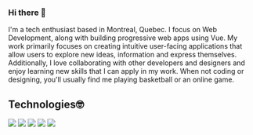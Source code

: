 ### Hi there 👋
I'm a tech enthusiast based in Montreal, Quebec. I focus on Web Development, along with building progressive web apps using Vue. My work primarily focuses on creating intuitive user-facing applications that allow users to explore new ideas, information and express themselves. Additionally, I love collaborating with other developers and designers and enjoy learning new skills that I can apply in my work. When not coding or designing, you'll usually find me playing basketball or an online game.

## Technologies🤓
![](https://img.shields.io/badge/Editor-VSCode-informational?style=flat&logo=vscode&logoColor=white&color=3786ed)
![](https://img.shields.io/badge/Code-Python-informational?style=flat&logo=python&logoColor=white&color=425df5)
![](https://img.shields.io/badge/Code-Javascript-informational?style=flat&logo=javascript&logoColor=white&color=f5e042)
![](https://img.shields.io/badge/Code-VueJs-informational?style=flat&logo=vue&logoColor=white&color=2bbc8a)
![](https://img.shields.io/badge/Code-AWS-informational?style=flat&logo=aws&logoColor=white&color=f59842)

<!--
**itsminani/itsminani** is a ✨ _special_ ✨ repository because its `README.md` (this file) appears on your GitHub profile.

Here are some ideas to get you started:

- 🔭 I’m currently working on ...
- 🌱 I’m currently learning ...
- 👯 I’m looking to collaborate on ...
- 🤔 I’m looking for help with ...
- 💬 Ask me about ...
- 📫 How to reach me: ...
- 😄 Pronouns: ...
- ⚡ Fun fact: ...
-->
<!-- Banner Goes Here -->
<!-- I'm a tech enthusiast based in Montreal, Quebec. I focus on Web Development, along with building progressive web apps using Vue. My work primarily focuses on creating intuitive user-facing applications that allow users to explore new ideas, information and express themselves. Additionally, I love collaborating with other developers and designers and enjoy learning new skills that I can apply in my work. When not coding or designing, you'll usually find me playing basketball or an online game. -->
